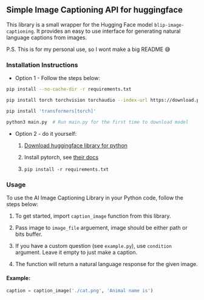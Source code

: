 ## Simple Image Captioning API for huggingface

This library is a small wrapper for the Hugging Face model `blip-image-captioning`. It provides an easy to use interface for generating natural language captions from images.

P.S.  This is for my personal use, so I wont make a big README 😅

### Installation Instructions

- Option 1 - Follow the steps below:
```bash
pip install --no-cache-dir -r requirements.txt

pip install torch torchvision torchaudio --index-url https://download.pytorch.org/whl/cpu  # If you use GPU, see option 2 below

pip install 'transformers[torch]'

python3 main.py  # Run main.py for the first time to download model
```

- Option 2 - do it yourself:

  1. [Download huggingface library for python](https://huggingface.co/docs/transformers/installation)
   
  2. Install pytorch, see [their docs](https://pytorch.org/get-started/locally)

  3. ```pip install -r requirements.txt```

### Usage

To use the AI Image Captioning Library in your Python code, follow the steps below:

1. To get started, import ```caption_image``` function from this library.
   
2. Pass image to ```image_file``` arguement, image should be either path or bits buffer.

3. If you have a custom question (see ```example.py```), use ```condition``` argument. Leave it empty to just make a caption.

4. The function will return a natural language response for the given image.

#### Example:

```python
caption = caption_image('./cat.png', 'Animal name is')
```